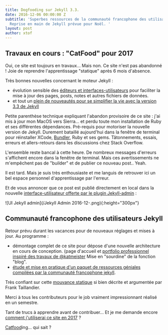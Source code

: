 ```yaml
---
title: Dogfooding sur Jekyll 3.3.
date: 2016-12-06 00:00:00 Z
subtitle: 'Superbes ressources de la communauté francophone des utilisateurs Jekyll.
  Reprise en main de Jekyll prévue pour Noël. '
layout: post
author: xtof
---
```


## Travaux en cours  : "CatFood" pour 2017 

Oui, ce site est toujours en travaux... Mais non. Ce site n'est pas abandonné !  Joie de reprendre l'apprentissage "statique" après 6 mois d'absence. 

Très bonnes nouvelles concernant le moteur Jekyll :  
- évolution sensible des [éditeurs et interfaces-utilisateurs](https://github.com/planetjekyll/awesome-jekyll-editors)  pour faciliter la mise à jour des pages, posts, notes et autres fichiers de données.
- et tout un [plein de nouveautés pour se simplifier la vie avec la version 3.3 de Jekyll](http://jekyll-fr.org/2016/10/07/jekyll-3-3-est-dispo/) 

Petite parenthèse technique expliquant l'abandon provisoire de ce site : j'ai mis à jour mon MacOS vers Sierra... et perdu toute mon installation de Ruby et ses différentes dépendances. Pré-requis pour motoriser la nouvelle version de Jekyll. Durement bataillé aujourd'hui dans la fenêtre de terminal pour réinstaller XCode,  [Bundler](http://bundler.io/), Ruby et ses gems. Tâtonnements, essais, erreurs et allers-retours dans les discussions chez Stack Overflow.

L'ensemble reste bancal à cette heure.  De nombreux messages d'erreurs s'affichent encore dans la fenêtre de terminal. Mais ces avertissements ne m'empêchent pas de "builder" et de publier ce nouveau post.. Yeah.

Il est tard. Mais je suis très enthousiaste et me languis de retrouver ici un bel espace personnel d'apprentissage par l'erreur. 

Et de vous annoncer que ce post est publié directement en local dans la nouvelle [interface-utilisateur offerte par le plugin Jekyll-admin](https://github.com/jekyll/jekyll-admin)  :

![UI Jekyll admin](/Jekyll Admin 2016-12-.png){:height="300px"}


## Communauté francophone des utilisateurs Jekyll

Retour prévu durant les vacances pour de nouveaux réglages et mises à jour. Au programme : 

- démontage complet de ce site pour dépose d'une nouvelle architecture en cours de conception. (page d'accueil et [portfolio professionnel inspiré des travaux de @katmeister](http://jekyll-fr.org/2016/11/10/designer-un-portfolio-avec-jekyll/.) Mise en "sourdine" de la fonction "blog". 
- [étude et mise en pratique  d'un paquet de  ressources géniales compilées par la communauté francophone jekyll](http://jekyll-fr.org/).  

Très confiant sur cette [mouvance statique](https://frank.taillandier.me/2016/03/08/les-gestionnaires-de-contenu-statique/) si bien décrite et argumentée par Frank Taillandier.  

Merci à tous les contributeurs pour le job vraiment impressionnant réalisé en un semestre. 

Tant de trucs à apprendre avant de contribuer... Et je me demande encore [comment j'utiliserai ce site en 2017](https://mademistakes.com/articles/using-jekyll-2016/) ?

[Catfood](http://katfukui.com/my-site/product/2016/01/19/cat-food-delivery.html)ing... qui sait ?